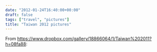 ```yaml
---
date: "2012-01-24T16:40:00+00:00"
draft: false
tags: ["travel", "pictures"]
title: "Taiwan 2012 pictures"
---
```

From https://www.dropbox.com/gallery/18866064/1/Taiwan%202011?h=08fa88:


